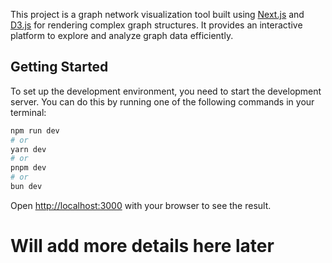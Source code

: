 This project is a graph network visualization tool built using [Next.js](https://nextjs.org) and [D3.js](https://d3js.org) for rendering complex graph structures. It provides an interactive platform to explore and analyze graph data efficiently.

## Getting Started

To set up the development environment, you need to start the development server. You can do this by running one of the following commands in your terminal:

```bash
npm run dev
# or
yarn dev
# or
pnpm dev
# or
bun dev
```

Open [http://localhost:3000](http://localhost:3000) with your browser to see the result.
# Will add more details here later